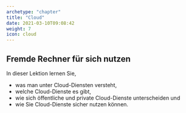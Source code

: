 ```yaml
---
archetype: "chapter"
title: "Cloud"
date: 2021-03-10T09:08:42
weight: 7
icon: cloud
---
```


## Fremde Rechner für sich nutzen

In dieser Lektion lernen Sie,

- was man unter Cloud-Diensten versteht,
- welche Cloud-Dienste es gibt,
- wie sich öffentliche und private Cloud-Dienste unterscheiden und
- wie Sie Cloud-Dienste sicher nutzen können.